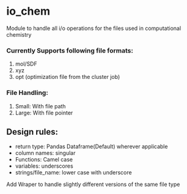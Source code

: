 # io_chem
Module to handle all i/o operations for the files used in computational chemistry
### Currently Supports following file formats:
1. mol/SDF
2. xyz
3. opt (optimization file from the cluster job)

### File Handling:
1. Small: With file path
2. Large: With file pointer

## Design rules:
* return type: Pandas Dataframe(Default)  wherever applicable
* column names: singular
* Functions: Camel case
* variables: underscores
* strings/file_name: lower case with underscore

Add Wraper to handle slightly different versions of the same file type
